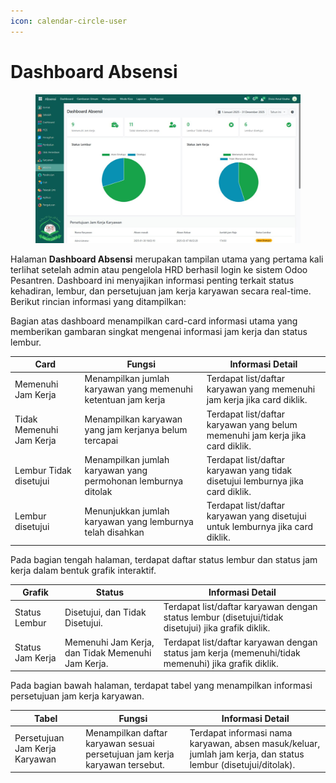 ```yaml
---
icon: calendar-circle-user
---
```


# Dashboard Absensi

<figure><img src="../../.gitbook/assets/image (4) (1).png" alt=""><figcaption></figcaption></figure>

Halaman **Dashboard Absensi** merupakan tampilan utama yang pertama kali terlihat setelah admin atau pengelola HRD berhasil login ke sistem Odoo Pesantren. Dashboard ini menyajikan informasi penting terkait status kehadiran, lembur, dan persetujuan jam kerja karyawan secara real-time. Berikut rincian informasi yang ditampilkan:

Bagian atas dashboard menampilkan card-card informasi utama yang memberikan gambaran singkat mengenai informasi jam kerja dan status lembur.

| Card                     | Fungsi                                                        | Informasi Detail                                                               |
| ------------------------ | ------------------------------------------------------------- | ------------------------------------------------------------------------------ |
| Memenuhi Jam Kerja       | Menampilkan jumlah karyawan yang memenuhi ketentuan jam kerja | Terdapat list/daftar karyawan yang memenuhi jam kerja jika card diklik.        |
| Tidak Memenuhi Jam Kerja | Menampilkan karyawan yang jam kerjanya belum tercapai         | Terdapat list/daftar karyawan yang belum memenuhi jam kerja jika card diklik.  |
| Lembur Tidak disetujui   | Menampilkan jumlah karyawan yang permohonan lemburnya ditolak | Terdapat list/daftar karyawan yang tidak disetujui lemburnya jika card diklik. |
| Lembur disetujui         | Menunjukkan jumlah karyawan yang lemburnya telah disahkan     | Terdapat list/daftar karyawan yang disetujui untuk lemburnya jika card diklik. |

Pada bagian tengah halaman, terdapat daftar status lembur dan status jam kerja dalam bentuk grafik interaktif.

| Grafik           | Status                                            | Informasi Detail                                                                                    |
| ---------------- | ------------------------------------------------- | --------------------------------------------------------------------------------------------------- |
| Status Lembur    | Disetujui, dan Tidak Disetujui.                   | Terdapat list/daftar karyawan dengan status lembur (disetujui/tidak disetujui) jika grafik diklik.  |
| Status Jam Kerja | Memenuhi Jam Kerja, dan Tidak Memenuhi Jam Kerja. | Terdapat list/daftar karyawan dengan status jam kerja (memenuhi/tidak memenuhi) jika grafik diklik. |

Pada bagian bawah halaman, terdapat tabel yang menampilkan informasi persetujuan jam kerja karyawan.

| Tabel                          | Fungsi                                                                      | Informasi Detail                                                                                               |
| ------------------------------ | --------------------------------------------------------------------------- | -------------------------------------------------------------------------------------------------------------- |
| Persetujuan Jam Kerja Karyawan | Menampilkan daftar karyawan sesuai persetujuan jam kerja karyawan tersebut. | Terdapat informasi nama karyawan, absen masuk/keluar, jumlah jam kerja, dan status lembur (disetujui/ditolak). |


